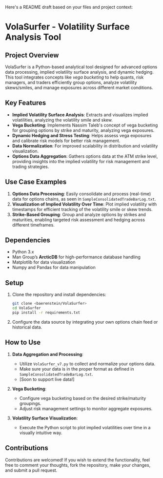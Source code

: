 Here's a README draft based on your files and project context:

# VolaSurfer - Volatility Surface Analysis Tool

## Project Overview
VolaSurfer is a Python-based analytical tool designed for advanced options data processing, implied volatility surface analysis, and dynamic hedging. This tool integrates concepts like *vega bucketing* to help quants, risk managers, and traders efficiently group options, analyze volatility skews/smiles, and manage exposures across different market conditions.

## Key Features
- **Implied Volatility Surface Analysis**: Extracts and visualizes implied volatilities, analyzing the volatility smile and skew.
- **Vega Bucketing**: Implements Nassim Taleb's concept of vega bucketing for grouping options by strike and maturity, analyzing vega exposures.
- **Dynamic Hedging and Stress Testing**: Helps assess vega exposures and calibrate risk models for better risk management.
- **Data Normalization**: For improved scalability in distribution and volatility visualization.
- **Options Data Aggregation**: Gathers options data at the ATM strike level, providing insights into the implied volatility for risk management and trading strategies.

## Use Case Examples
1. **Options Data Processing**: Easily consolidate and process (real-time) data for options chains, as seen in `SampleConsolidatedTradeBarLog.txt`.
2. **Visualization of Implied Volatility Over Time**: Plot implied volatility with timestamps for efficient tracking of the volatility smile or skew trends.
3. **Strike-Based Grouping**: Group and analyze options by strikes and maturities, enabling targeted risk assessment and hedging across different timeframes.

## Dependencies
- Python 3.x
- Man Group’s **ArcticDB** for high-performance database handling
- Matplotlib for data visualization
- Numpy and Pandas for data manipulation

## Setup
1. Clone the repository and install dependencies:
   ```bash
   git clone <baerenstein/VolaSurfer>
   cd VolaSurfer
   pip install -r requirements.txt
   ```
2. Configure the data source by integrating your own options chain feed or historical data.

## How to Use
1. **Data Aggregation and Processing**:
   - Utilize `VolaSurfer_v7.py` to collect and normalize your options data.
   - Make sure your data is in the proper format as defined in `SampleConsolidatedTradeBarLog.txt`.
   - [Soon to support live data!]

2. **Vega Bucketing**:
   - Configure vega bucketing based on the desired strike/maturity groupings.
   - Adjust risk management settings to monitor aggregate exposures.

3. **Volatility Surface Visualization**:
   - Execute the Python script to plot implied volatilities over time in a visually intuitive way.

## Contributions
Contributions are welcomed! If you wish to extend the functionality, feel free to comment your thoughts, fork the repository, make your changes, and submit a pull request.

